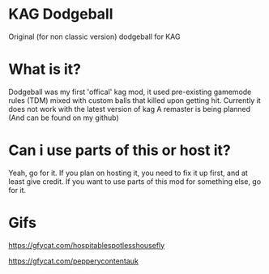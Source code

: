# KAG Dodgeball
Original (for non classic version) dodgeball for KAG

# What is it?
Dodgeball was my first 'offical' kag mod, it used pre-existing gamemode rules (TDM) mixed with custom balls that killed upon getting hit.
Currently it does not work with the latest version of kag
A remaster is being planned (And can be found on my github)

# Can i use parts of this or host it?
Yeah, go for it. If you plan on hosting it, you need to fix it up first, and at least give credit.
If you want to use parts of this mod for something else, go for it.

# Gifs
https://gfycat.com/hospitablespotlesshousefly

https://gfycat.com/pepperycontentauk

